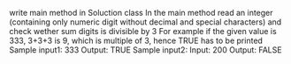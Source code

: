 write main method in Soluction class
In the main method read an integer (containing only numeric digit without decimal and special characters)
and check wether sum digits is divisible by 3
For example if the given value is 333,
3+3+3 is 9, which is multiple of 3, hence
TRUE has to be printed
Sample input1:
333
Output:
TRUE
Sample input2:
Input:
200
Output:
FALSE
